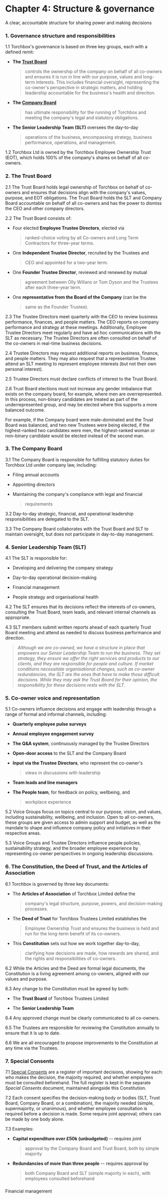 # Chapter 4: Structure & governance

A clear, accountable structure for sharing power and making decisions

### **1. Governance structure and responsibilities**

1.1 Torchbox's governance is based on three key groups, each with a
defined remit:

-   **The [Trust Board](https://find-and-update.company-information.service.gov.uk/company/12054233/officers)**
    > controls the ownership of the company on behalf of all co-owners
    > and ensures it is run in line with our purpose, values and
    > long-term interests. This includes financial oversight,
    > representing the co-owner\'s perspective in strategic matters, and
    > holding leadership accountable for the business\'s health and
    > direction.

-   **The [Company Board](https://find-and-update.company-information.service.gov.uk/company/03983354/officers)**
    > has ultimate responsibility for the running of Torchbox and
    > meeting the company's legal and statutory obligations.

-   **The Senior Leadership Team (SLT)** oversees the day-to-day
    > operations of the business, encompassing strategy, business
    > performance, operations, and management.

1.2 Torchbox Ltd is owned by the Torchbox Employee Ownership Trust
(EOT), which holds 100% of the company's shares on behalf of all
co-owners.

### 2. The Trust Board

2.1 The Trust Board holds legal ownership of Torchbox on behalf of
co-owners and ensures that decisions align with the company's values,
purpose, and EOT obligations. The Trust Board holds the SLT and Company
Board accountable on behalf of all co-owners and has the power to
dismiss the CEO and other company directors.

2.2 The Trust Board consists of:

-   Four elected **Employee Trustee Directors**, elected via
    > ranked-choice voting by all Co-owners and Long Term Contractors
    > for three-year terms.

-   One **Independent Trustee Director**, recruited by the Trustees and
    > CEO and appointed for a two-year term.

-   One **Founder Trustee Director**, reviewed and renewed by mutual
    > agreement between Olly Willans or Tom Dyson and the Trustees after
    > each three-year term.

-   One **representative from the Board of the Company** (can be the
    > same as the Founder Trustee).

2.3 The Trustee Directors meet quarterly with the CEO to review business
performance, finances, and people matters. The CEO reports on company
performance and strategy at these meetings. Additionally, Employee
Trustee Directors meet regularly and have ad hoc communications with the
SLT as necessary. The Trustee Directors are often consulted on behalf of
the co-owners in real-time business decisions.

2.4 Trustee Directors may request additional reports on business,
finance, and people matters. They may also request that a representative
Trustee attend an SLT meeting to represent employee interests (but not
their own personal interest).

2.5 Trustee Directors must declare conflicts of interest to the Trust
Board.

2.6 Trust Board elections must not increase any gender imbalance that
exists on the company board, for example, where men are overrepresented.
In this process, non-binary candidates are treated as part of the
underrepresented group, and may be elected where this supports a more
balanced outcome.

For example, if the Company board were male-dominated and the Trust
Board was balanced, and two new Trustees were being elected, if the
highest-ranked two candidates were men, the highest-ranked woman or
non-binary candidate would be elected instead of the second man.

### 3. The Company Board

3.1 The Company Board is responsible for fulfilling statutory duties for
Torchbox Ltd under company law, including:

-   Filing annual accounts

-   Appointing directors

-   Maintaining the company's compliance with legal and financial
    > requirements

3.2 Day-to-day strategic, financial, and operational leadership
responsibilities are delegated to the SLT.

3.3 The Company Board collaborates with the Trust Board and SLT to
maintain oversight, but does not participate in day-to-day management.

### 4. Senior Leadership Team (SLT)

4.1 The SLT is responsible for:

-   Developing and delivering the company strategy

-   Day-to-day operational decision-making

-   Financial management

-   People strategy and organisational health

4.2 The SLT ensures that its decisions reflect the interests of
co-owners, consulting the Trust Board, team leads, and relevant internal
channels as appropriate.

4.3 SLT members submit written reports ahead of each quarterly Trust
Board meeting and attend as needed to discuss business performance and
direction.

> *Although we are co-owned, we have a structure in place that empowers
> our Senior Leadership Team to run the business. They set strategy,
> they ensure we offer the right services and products to our clients,
> and they are responsible for people and culture. If market conditions
> necessitate organisational changes, such as co-owner redundancies, the
> SLT are the ones that have to make those difficult decisions. While
> they may ask the Trust Board for their opinion, the responsibility for
> these decisions rests with the SLT.*

### 5. Co-owner voice and representation

5.1 Co-owners influence decisions and engage with leadership through a
range of formal and informal channels, including:

-   **Quarterly employee pulse surveys**

-   **Annual employee engagement survey**

-   **The Q&A system**, continuously managed by the Trustee Directors

-   **Open-door access** to the SLT and the Company Board

-   **Input via the Trustee Directors**, who represent the co-owner\'s
    > views in discussions with leadership

-   **Team leads and line managers**

-   **The People team**, for feedback on policy, wellbeing, and
    > workplace experience

5.2 Voice Groups focus on topics central to our purpose, vision, and
values, including sustainability, wellbeing, and inclusion. Open to all
co-owners, these groups are given access to admin support and budget, as
well as the mandate to shape and influence company policy and
initiatives in their respective areas.

5.3 Voice Groups and Trustee Directors influence people policies, sustainability strategy, and the broader employee experience by representing co-owner perspectives in ongoing leadership discussions.

### 6. The Constitution, the Deed of Trust, and the Articles of Association

6.1 Torchbox is governed by three key documents:

-   The **Articles of Association** of Torchbox Limited define the
    > company's legal structure, purpose, powers, and decision-making
    > processes.

-   The **Deed of Trust** for Torchbox Trustees Limited establishes the
    > Employee Ownership Trust and ensures the business is held and run
    > for the long-term benefit of its co-owners.

-   This **Constitution** sets out how we work together day-to-day,
    > clarifying how decisions are made, how rewards are shared, and the
    > rights and responsibilities of co-owners.

6.2 While the Articles and the Deed are formal legal documents, the
Constitution is a living agreement among co-owners, aligned with our
values and purpose.

6.3 Any change to the Constitution must be agreed by both:

-   The **Trust Board** of Torchbox Trustees Limited

-   The **Senior Leadership Team**

6.4 Any approved change must be clearly communicated to all co-owners.

6.5 The Trustees are responsible for reviewing the Constitution annually
to ensure that it is up to date.

6.6 We are all encouraged to propose improvements to the Constitution at
any time via the Trustees.

### 7. Special Consents

7.1 [Special
Consents](https://docs.google.com/spreadsheets/d/1ZxQNdc9coJDqxPCIYbxlXpN_8ted-97_BMQXwLedClA/edit?gid=672296824#gid=672296824)
are a register of important decisions, showing for each: who makes the
decision, the majority required, and whether employees must be consulted
beforehand. The full register is kept in the separate *Special Consents*
document, maintained alongside this Constitution.

7.2 Each consent specifies the decision-making body or bodies (SLT,
Trust Board, Company Board, or a combination), the majority needed
(simple, supermajority, or unanimous), and whether employee consultation
is required before a decision is made. Some require joint approval;
others can be made by one body alone.

7.3 Examples:

-   **Capital expenditure over £50k (unbudgeted)** -- requires joint
    > approval by the Company Board and Trust Board, both by simple
    > majority

-   **Redundancies of more than three people** -- requires approval by
    > both Company Board and SLT (simple majority in each), with
    > employees consulted beforehand

### 

Financial management
